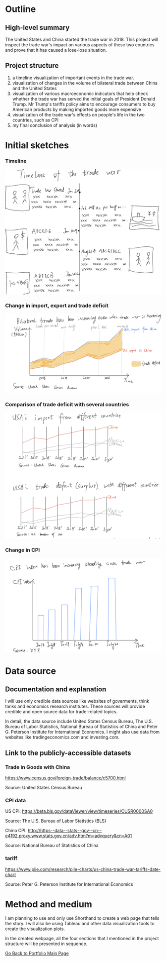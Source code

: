 
# Outline
## High-level summary
The United States and China started the trade war in 2018. This project will inspect the trade war's impact on various aspects of these two countries and prove that it has caused a lose-lose situation.


## Project structure
1. a timeline visualization of important events in the trade war. 
2. visualization of changes in the volume of bilateral trade between China and the United States
3. visualization of various macroeconomic indicators that help check whether the trade war has served the initial goals of President Donald Trump. Mr Trump's tariffs policy aims to encourage consumers to buy American products by making imported goods more expensive
4. visualization of the trade war's effects on people's life in the two countries, such as CPI
5. my final conclusion of analysis (in words)

# Initial sketches
### Timeline
![image](/IMG_1835.jpg)

### Change in import, export and trade deficit
![image](/IMG_1838.jpg)

### Comparison of trade deficit with several countries
![image](/IMG_1837.jpg)

### Change in CPI
![image](/IMG_1839.jpg)

# Data source
## Documentation and explanation

I will use only credible data sources like websites of goverments, think tanks and economics research institutes. These sources will provide credible and open source data for trade-related topics.

In detail, the data source include United States Census Bureau, The U.S. Bureau of Labor Statistics, National Bureau of Statistics of China and Peter G. Peterson Institute for International Economics. I might also use data from websites like tradingeconomics.com and investing.com.

## Link to the publicly-accessible datasets
### Trade in Goods with China
https://www.census.gov/foreign-trade/balance/c5700.html

Source: United States Census Bureau


### CPI data
US CPI: https://beta.bls.gov/dataViewer/view/timeseries/CUSR0000SA0

Source: The U.S. Bureau of Labor Statistics (BLS)

China CPI: http://https--data--stats--gov--cn--e4192.proxy.www.stats.gov.cn/adv.htm?m=advquery&cn=A01

Source: National Bureau of Statistics of China


### tariff
https://www.piie.com/research/piie-charts/us-china-trade-war-tariffs-date-chart

Source: Peter G. Peterson Institute for International Economics

# Method and medium
I am planning to use and only use Shorthand to create a web page that tells the story. I will also be using Tableau and other data visualization tools to create the visualization plots.

In the created webpage, all the four sections that I mentioned in the project structure will be presented in sequence.



[Go Back to Portfolio Main Page](https://yxh9876.github.io/Xuhang94470/Xuhang94470)
